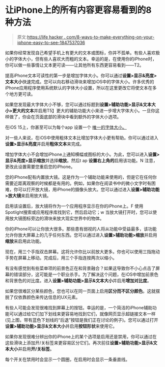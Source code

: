# 让iPhone上的所有内容更容易看到的8种方法

> 原文:[https://life hacker . com/8-ways-to-make-everything-on-your-iphone-easy-to-see-1847537036](https://lifehacker.com/8-ways-to-make-everything-on-your-iphone-easier-to-see-1847537036)

如果你经常发现自己希望手机上有更大的文本或图标，你并不孤单。有些人喜欢极小的字体大小，但有些人喜欢大而粗的文本。幸运的是，在使用你的iPhone时，你可以做一些事情让文本更可读——让其他所有东西更容易看到——T2。

提高iPhone文本可读性的第一步是增加字体大小。你可以通过**设置>显示&亮度>文本大小**快速完成。您可以向右移动滑块来增加iOS中的字体大小。许多优秀的iPhone应用程序使用系统默认的字体大小设置，所以在这里更改它将使文本在多个地方更可读。

如果您发现最大字体大小不够，您可以通过标题到**设置>辅助功能>显示&文本大小>更大的文本**并启用T5】更大的辅助功能大小来进一步增大字体大小。一旦你这样做了，你会在页面底部的滑块中看到额外的字体大小选项。

在iOS 15上，你甚至可以为每个app 设置一个 [唯一的字体大小。](https://lifehacker.com/how-to-set-unique-text-sizes-for-different-apps-in-ios-1847355175)

对一些人来说，在iOS中使用粗体文本比增加字体大小更有帮助。你可以通过进入**设置>显示&亮度**并启用**粗体文本**来完成。

增加字体大小不会增加iPhone上通知横幅或图标的大小。为此，您可以进入**设置>显示&亮度>显示缩放**并选择**缩放**。然后t ap **设置右上角的**启用该功能。N 注意，更改此设置需要您重启您的iPhone。

您的iPhone配有内置放大镜。这是作为一个辅助功能来使用的，但是它在任何你需要近距离观察的时候都是有用的。例如，如果你在阅读书中的微小文字时有困难，你可以打开放大镜，用iPhone的摄像头放大。您可以通过进入**设置>辅助功能>放大镜**来启用放大镜。

启用该设置后，放大镜将作为一个应用程序显示在你的iPhone上。F 使用Spotlight搜索或应用程序库找到它，然后启动它；w 当放大镜打开时，您可以使用放大镜图标旁边的滑块来放大现实世界中的物体。

你的iPhone可以让你放大很多。那些患有弱视的人将从功能中受益最多，该功能允许你放大屏幕上的几乎任何东西。您可以通过进入**设置>辅助功能>缩放**并启用**缩放**来启用此功能。

现在，用三个手指双击屏幕。这将允许你比以前放大更多。你也可以使用三指拖动手势在屏幕上移动。完成后，用三个手指连按两次以缩小。

有没有感觉到有些菜单项的前景色正在和背景融合？如果这导致你不小心点击了屏幕的错误部分，这可能是一个职业杀手。为了解决这个问题，在iOS中增加前景色和背景色的对比度。进入**设置>辅助功能>显示&文本大小**并启用**增加对比度**。

如果您很难区分某些颜色，您也可以在同一页面上启用**区分而不区分颜色**。这就摆脱了仅依靠颜色来传达信息的UX元素。

有些人可能会发现很难找到屏幕上的按钮。幸运的是，一个简洁的iPhone辅助功能可以通过给它们加下划线来更容易地找到它们，就像网页显示超链接文本一样(见上图，带有蓝色下划线的“后退”按钮是我们正在讨论的例子)。您可以通过打开 **设置>辅助功能>显示&文本大小**并启用**按钮形状**来使用它。

如果你发现很难分辨出你的iPhone上的某个选项是启用还是禁用，你可以通过在这些滑块上添加开/关标签来更容易区分它们。再次前往**设置>辅助功能>显示&文本大小**并启用**开/关标签**。

每个开关在禁用时会显示一个圆圈，在启用时会显示一条垂直线。
